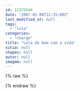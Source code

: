 ```yaml
---
id: 12375544
date: "2007-01-06T12:35:00Z"
last_modified_at: null
tags:
  - "lula"
categories:
  - "charge"
title: "Lula de bem com a vida"
sutia: null
chapeu: null
autor: null
imagem: null
---
```

{% raw %}
<p> </p>
{% endraw %}
